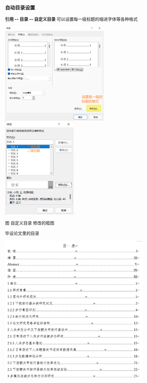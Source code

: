 ### 自动目录设置



**引用 -- 目录 -- 自定义目录**  可以设置每一级标题的缩进字体等各种格式

<img src="word.assets/image-20220312201444940.png" style="zoom: 45%;" />      <img src="word.assets/image-20220312201658286.png" style="zoom:55%;" />

图 自定义目录    修改的框图



毕设论文里的目录

<img src="word.assets/image-20220312201926861.png" style="zoom:70%;" /> 

